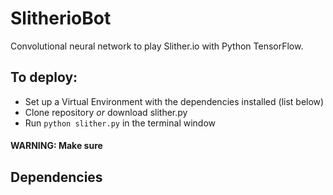 # SlitherioBot
Convolutional neural network to play Slither.io with Python TensorFlow.

## To deploy:
- Set up a Virtual Environment with the dependencies installed (list below)
- Clone repository <i>or</i> download slither.py
- Run `python slither.py` in the terminal window

#### WARNING: Make sure

## Dependencies

